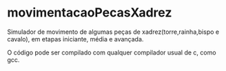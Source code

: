 # movimentacaoPecasXadrez

Simulador de movimento de algumas peças de xadrez(torre,rainha,bispo e cavalo), em etapas iniciante, média e avançada.

O código pode ser compilado com qualquer compilador usual de c, como gcc.
